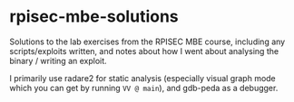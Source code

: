 # rpisec-mbe-solutions
Solutions to the lab exercises from the RPISEC MBE course, including any scripts/exploits written, and notes about how I went about analysing the binary / writing an exploit.

I primarily use radare2 for static analysis (especially visual graph mode which you can get by running `VV @ main`), and gdb-peda as a debugger.
